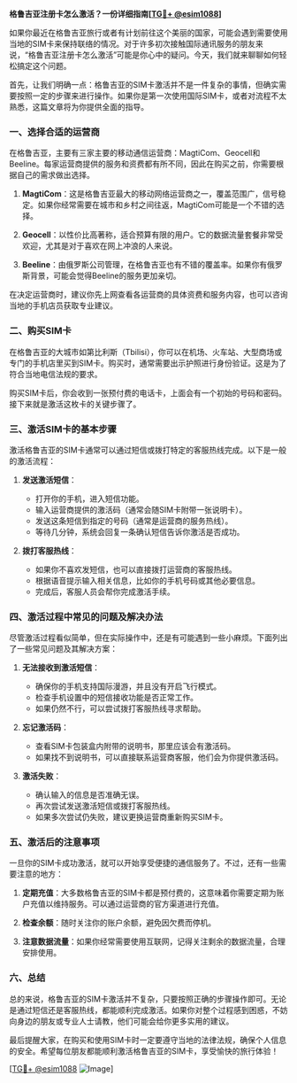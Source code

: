 **格鲁吉亚注册卡怎么激活？一份详细指南[[TG💪+ @esim1088](https://t.me/s/esim1088)]**

如果你最近在格鲁吉亚旅行或者有计划前往这个美丽的国家，可能会遇到需要使用当地的SIM卡来保持联络的情况。对于许多初次接触国际通讯服务的朋友来说，“格鲁吉亚注册卡怎么激活”可能是你心中的疑问。今天，我们就来聊聊如何轻松搞定这个问题。

首先，让我们明确一点：格鲁吉亚的SIM卡激活并不是一件复杂的事情，但确实需要按照一定的步骤来进行操作。如果你是第一次使用国际SIM卡，或者对流程不太熟悉，这篇文章将为你提供全面的指导。

### 一、选择合适的运营商

在格鲁吉亚，主要有三家主要的移动通信运营商：MagtiCom、Geocell和Beeline。每家运营商提供的服务和资费都有所不同，因此在购买之前，你需要根据自己的需求做出选择。

1. **MagtiCom**：这是格鲁吉亚最大的移动网络运营商之一，覆盖范围广，信号稳定。如果你经常需要在城市和乡村之间往返，MagtiCom可能是一个不错的选择。
   
2. **Geocell**：以性价比高著称，适合预算有限的用户。它的数据流量套餐非常受欢迎，尤其是对于喜欢在网上冲浪的人来说。

3. **Beeline**：由俄罗斯公司管理，在格鲁吉亚也有不错的覆盖率。如果你有俄罗斯背景，可能会觉得Beeline的服务更加亲切。

在决定运营商时，建议你先上网查看各运营商的具体资费和服务内容，也可以咨询当地的手机店员获取专业建议。

### 二、购买SIM卡

在格鲁吉亚的大城市如第比利斯（Tbilisi），你可以在机场、火车站、大型商场或专门的手机店里买到SIM卡。购买时，通常需要出示护照进行身份验证。这是为了符合当地电信法规的要求。

购买SIM卡后，你会收到一张预付费的电话卡，上面会有一个初始的号码和密码。接下来就是激活这枚卡的关键步骤了。

### 三、激活SIM卡的基本步骤

激活格鲁吉亚的SIM卡通常可以通过短信或拨打特定的客服热线完成。以下是一般的激活流程：

1. **发送激活短信**：
   - 打开你的手机，进入短信功能。
   - 输入运营商提供的激活码（通常会随SIM卡附带一张说明卡）。
   - 发送这条短信到指定的号码（通常是运营商的服务热线）。
   - 等待几分钟，系统会回复一条确认短信告诉你激活是否成功。

2. **拨打客服热线**：
   - 如果你不喜欢发短信，也可以直接拨打运营商的客服热线。
   - 根据语音提示输入相关信息，比如你的手机号码或其他必要信息。
   - 完成后，客服人员会帮你完成激活手续。

### 四、激活过程中常见的问题及解决办法

尽管激活过程看似简单，但在实际操作中，还是有可能遇到一些小麻烦。下面列出了一些常见问题及其解决方案：

1. **无法接收到激活短信**：
   - 确保你的手机支持国际漫游，并且没有开启飞行模式。
   - 检查手机设置中的短信接收功能是否正常工作。
   - 如果仍然不行，可以尝试拨打客服热线寻求帮助。

2. **忘记激活码**：
   - 查看SIM卡包装盒内附带的说明书，那里应该会有激活码。
   - 如果找不到说明书，可以直接联系运营商客服，他们会为你提供激活码。

3. **激活失败**：
   - 确认输入的信息是否准确无误。
   - 再次尝试发送激活短信或拨打客服热线。
   - 如果多次尝试仍失败，建议更换运营商重新购买SIM卡。

### 五、激活后的注意事项

一旦你的SIM卡成功激活，就可以开始享受便捷的通信服务了。不过，还有一些需要注意的地方：

1. **定期充值**：大多数格鲁吉亚的SIM卡都是预付费的，这意味着你需要定期为账户充值以维持服务。可以通过运营商的官方渠道进行充值。

2. **检查余额**：随时关注你的账户余额，避免因欠费而停机。

3. **注意数据流量**：如果你经常需要使用互联网，记得关注剩余的数据流量，合理安排使用。

### 六、总结

总的来说，格鲁吉亚的SIM卡激活并不复杂，只要按照正确的步骤操作即可。无论是通过短信还是客服热线，都能顺利完成激活。如果你对整个过程感到困惑，不妨向身边的朋友或专业人士请教，他们可能会给你更多实用的建议。

最后提醒大家，在购买和使用SIM卡时一定要遵守当地的法律法规，确保个人信息的安全。希望每位朋友都能顺利激活格鲁吉亚的SIM卡，享受愉快的旅行体验！

[[TG💪+ @esim1088](https://t.me/s/esim1088) ![Image](https://i.postimg.cc/4NQfJmqS/Snipaste-2025-05-13-00-14-12.png)]